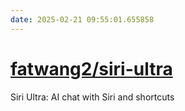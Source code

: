 ```yaml
---
date: 2025-02-21 09:55:01.655858
---
```


# [fatwang2/siri-ultra](https://github.com/fatwang2/siri-ultra)

Siri Ultra: AI chat with Siri and shortcuts